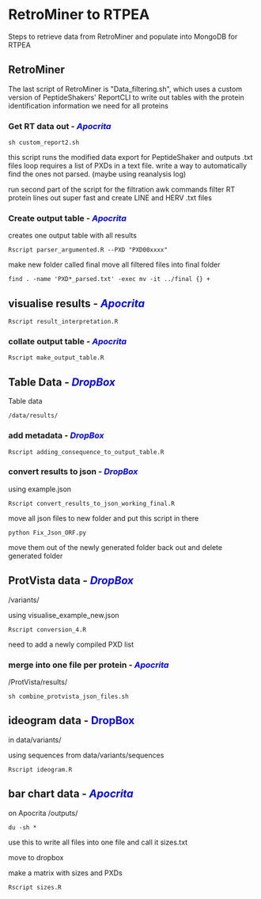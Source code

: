 # RetroMiner to RTPEA

Steps to retrieve data from RetroMiner and populate into MongoDB for RTPEA

## RetroMiner

The last script of RetroMiner is "Data_filtering.sh", which uses a custom version of PeptideShakers' ReportCLI to write out tables with the protein identification information we need for all proteins 

### Get RT data out - <span style="color:blue">*Apocrita*</span>

```
sh custom_report2.sh
```

this script runs the modified data export for PeptideShaker and outputs .txt files
loop requires a list of PXDs in a text file. write a way to automatically find the ones not parsed. 
(maybe using reanalysis log) 

run second part of the script for the filtration
awk commands filter RT protein lines out super fast and create LINE and HERV .txt files 

### Create output table - <span style="color:blue">*Apocrita*</span>

creates one output table with all results

```
Rscript parser_argumented.R --PXD "PXD00xxxx"
```

make new folder called final
move all filtered files into final folder

```
find . -name 'PXD*_parsed.txt' -exec mv -it ../final {} +
```

## visualise results - <span style="color:blue">*Apocrita*</span>

```
Rscript result_interpretation.R
```

### collate output table - <span style="color:blue">*Apocrita*</span>


```
Rscript make_output_table.R
```


## Table Data - <span style="color:blue">*DropBox*</span>

Table data

```
/data/results/
```

### add metadata - <span style="color:blue">*DropBox*</span>

```
Rscript adding_consequence_to_output_table.R
````

### convert results to json - <span style="color:blue">*DropBox*</span>

using example.json

```
Rscript convert_results_to_json_working_final.R
```

move all json files to new folder and put this script in there

```
python Fix_Json_ORF.py
```

move them out of the newly generated folder back out and delete generated folder 



## ProtVista data - <span style="color:blue">*DropBox*</span>

/variants/

using visualise_example_new.json

```
Rscript conversion_4.R
```

need to add a newly compiled PXD list


### merge into one file per protein - <span style="color:blue">*Apocrita*</span>

/ProtVista/results/

```
sh combine_protvista_json_files.sh
```

## ideogram data - <span style="color:blue">DropBox</span>

in data/variants/

using sequences from data/variants/sequences

```
Rscript ideogram.R
```


## bar chart data - <span style="color:blue">*Apocrita*</span>

on Apocrita /outputs/

```
du -sh *
```
use this to write all files into one file and call it sizes.txt

move to dropbox

make a matrix with sizes and PXDs
```
Rscript sizes.R
```

